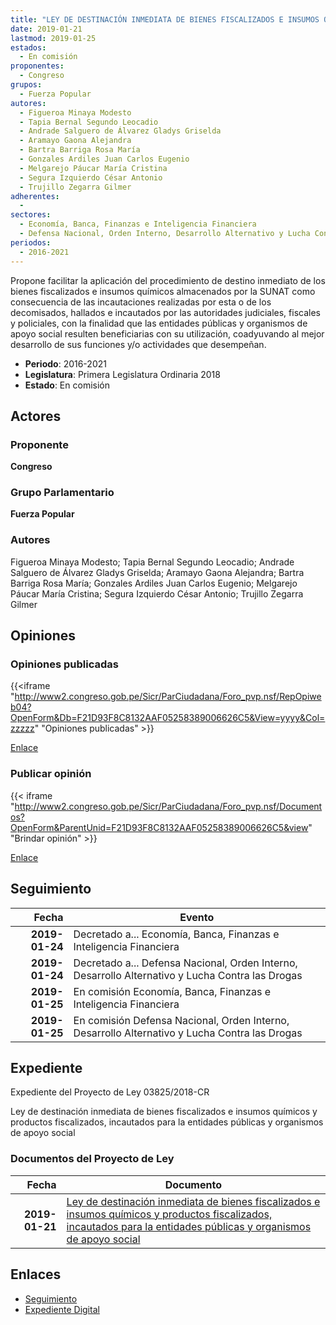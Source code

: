 ```yaml
---
title: "LEY DE DESTINACIÓN INMEDIATA DE BIENES FISCALIZADOS E INSUMOS QUÍMICOS Y PRODUCTOS FISCALIZADOS, INCAUTADOS PARA LAS ENTIDADES PÚBLICAS Y ORGANISMOS DE APOYO SOCIAL"
date: 2019-01-21
lastmod: 2019-01-25
estados: 
  - En comisión
proponentes: 
  - Congreso
grupos: 
  - Fuerza Popular
autores: 
  - Figueroa Minaya Modesto
  - Tapia Bernal Segundo Leocadio
  - Andrade Salguero de Álvarez Gladys Griselda
  - Aramayo Gaona Alejandra
  - Bartra Barriga Rosa María
  - Gonzales Ardiles Juan Carlos Eugenio
  - Melgarejo Páucar María Cristina
  - Segura Izquierdo César Antonio
  - Trujillo Zegarra Gilmer
adherentes: 
  - 
sectores: 
  - Economía, Banca, Finanzas e Inteligencia Financiera
  - Defensa Nacional, Orden Interno, Desarrollo Alternativo y Lucha Contra las Drogas
periodos: 
  - 2016-2021
---
```


Propone facilitar la aplicación del procedimiento de destino inmediato de los bienes fiscalizados e insumos químicos almacenados por la SUNAT como consecuencia de las incautaciones realizadas por esta o de los decomisados, hallados e incautados por las autoridades judiciales, fiscales y policiales, con la finalidad que las entidades públicas y organismos de apoyo social resulten beneficiarias con su utilización, coadyuvando al mejor desarrollo de sus funciones y/o actividades que desempeñan.

- **Periodo**: 2016-2021
- **Legislatura**: Primera Legislatura Ordinaria 2018
- **Estado**: En comisión

## Actores

### Proponente

**Congreso**

### Grupo Parlamentario

**Fuerza Popular**

### Autores

Figueroa Minaya Modesto; Tapia Bernal Segundo Leocadio; Andrade Salguero de Álvarez Gladys Griselda; Aramayo Gaona Alejandra; Bartra Barriga Rosa María; Gonzales Ardiles Juan Carlos Eugenio; Melgarejo Páucar María Cristina; Segura Izquierdo César Antonio; Trujillo Zegarra Gilmer


## Opiniones

### Opiniones publicadas

{{<iframe "http://www2.congreso.gob.pe/Sicr/ParCiudadana/Foro_pvp.nsf/RepOpiweb04?OpenForm&Db=F21D93F8C8132AAF05258389006626C5&View=yyyy&Col=zzzzz" "Opiniones publicadas" >}}

[Enlace](http://www2.congreso.gob.pe/Sicr/ParCiudadana/Foro_pvp.nsf/RepOpiweb04?OpenForm&Db=F21D93F8C8132AAF05258389006626C5&View=yyyy&Col=zzzzz)
### Publicar opinión

{{< iframe "http://www2.congreso.gob.pe/Sicr/ParCiudadana/Foro_pvp.nsf/Documentos?OpenForm&ParentUnid=F21D93F8C8132AAF05258389006626C5&view" "Brindar opinión" >}}

[Enlace](http://www2.congreso.gob.pe/Sicr/ParCiudadana/Foro_pvp.nsf/Documentos?OpenForm&ParentUnid=F21D93F8C8132AAF05258389006626C5&view)

## Seguimiento

| Fecha | Evento |
|------:|--------|
| **2019-01-24** | Decretado a... Economía, Banca, Finanzas e Inteligencia Financiera|
| **2019-01-24** | Decretado a... Defensa Nacional, Orden Interno, Desarrollo Alternativo y Lucha Contra las Drogas|
| **2019-01-25** | En comisión Economía, Banca, Finanzas e Inteligencia Financiera|
| **2019-01-25** | En comisión Defensa Nacional, Orden Interno, Desarrollo Alternativo y Lucha Contra las Drogas|


## Expediente

Expediente del Proyecto de Ley 03825/2018-CR

Ley de destinación inmediata de bienes fiscalizados e insumos químicos y productos fiscalizados, incautados para la entidades públicas y organismos de apoyo social


### Documentos del Proyecto de Ley

| Fecha | Documento |
|------:|--------|
| **2019-01-21** | [Ley de destinación inmediata de bienes fiscalizados e insumos químicos y productos fiscalizados, incautados para la entidades públicas y organismos de apoyo social](http://www.leyes.congreso.gob.pe/Documentos/2016_2021/Proyectos_de_Ley_y_de_Resoluciones_Legislativas/PL0382520190121..pdf) |

## Enlaces 

- [Seguimiento](http://www2.congreso.gob.pehttp://www2.congreso.gob.pe/Sicr/TraDocEstProc/CLProLey2016.nsf/f7fff46988ca05b1052578e100829cc7/ab8f098430f8378905258389005dab29?OpenDocument)
- [Expediente Digital](http://www2.congreso.gob.pehttp://www2.congreso.gob.pe/Sicr/TraDocEstProc/CLProLey2016.nsf/f7fff46988ca05b1052578e100829cc7/ab8f098430f8378905258389005dab29?OpenDocument&Click=05257FB7005EB655.eb71d0cf91d8294e05256cdf006b5706/$Body/0.1C6C)
